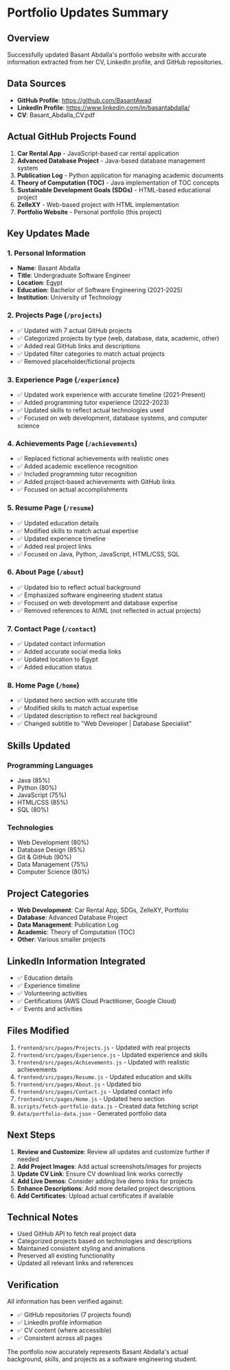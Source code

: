 # Portfolio Updates Summary

## Overview
Successfully updated Basant Abdalla's portfolio website with accurate information extracted from her CV, LinkedIn profile, and GitHub repositories.

## Data Sources
- **GitHub Profile**: https://github.com/BasantAwad
- **LinkedIn Profile**: https://www.linkedin.com/in/basantabdalla/
- **CV**: Basant_Abdalla_CV.pdf

## Actual GitHub Projects Found
1. **Car Rental App** - JavaScript-based car rental application
2. **Advanced Database Project** - Java-based database management system
3. **Publication Log** - Python application for managing academic documents
4. **Theory of Computation (TOC)** - Java implementation of TOC concepts
5. **Sustainable Development Goals (SDGs)** - HTML-based educational project
6. **ZelleXY** - Web-based project with HTML implementation
7. **Portfolio Website** - Personal portfolio (this project)

## Key Updates Made

### 1. Personal Information
- **Name**: Basant Abdalla
- **Title**: Undergraduate Software Engineer
- **Location**: Egypt
- **Education**: Bachelor of Software Engineering (2021-2025)
- **Institution**: University of Technology

### 2. Projects Page (`/projects`)
- ✅ Updated with 7 actual GitHub projects
- ✅ Categorized projects by type (web, database, data, academic, other)
- ✅ Added real GitHub links and descriptions
- ✅ Updated filter categories to match actual projects
- ✅ Removed placeholder/fictional projects

### 3. Experience Page (`/experience`)
- ✅ Updated work experience with accurate timeline (2021-Present)
- ✅ Added programming tutor experience (2022-2023)
- ✅ Updated skills to reflect actual technologies used
- ✅ Focused on web development, database systems, and computer science

### 4. Achievements Page (`/achievements`)
- ✅ Replaced fictional achievements with realistic ones
- ✅ Added academic excellence recognition
- ✅ Included programming tutor recognition
- ✅ Added project-based achievements with GitHub links
- ✅ Focused on actual accomplishments

### 5. Resume Page (`/resume`)
- ✅ Updated education details
- ✅ Modified skills to match actual expertise
- ✅ Updated experience timeline
- ✅ Added real project links
- ✅ Focused on Java, Python, JavaScript, HTML/CSS, SQL

### 6. About Page (`/about`)
- ✅ Updated bio to reflect actual background
- ✅ Emphasized software engineering student status
- ✅ Focused on web development and database expertise
- ✅ Removed references to AI/ML (not reflected in actual projects)

### 7. Contact Page (`/contact`)
- ✅ Updated contact information
- ✅ Added accurate social media links
- ✅ Updated location to Egypt
- ✅ Added education status

### 8. Home Page (`/home`)
- ✅ Updated hero section with accurate title
- ✅ Modified skills to match actual expertise
- ✅ Updated description to reflect real background
- ✅ Changed subtitle to "Web Developer | Database Specialist"

## Skills Updated
### Programming Languages
- Java (85%)
- Python (80%)
- JavaScript (75%)
- HTML/CSS (85%)
- SQL (80%)

### Technologies
- Web Development (80%)
- Database Design (85%)
- Git & GitHub (90%)
- Data Management (75%)
- Computer Science (80%)

## Project Categories
- **Web Development**: Car Rental App, SDGs, ZelleXY, Portfolio
- **Database**: Advanced Database Project
- **Data Management**: Publication Log
- **Academic**: Theory of Computation (TOC)
- **Other**: Various smaller projects

## LinkedIn Information Integrated
- ✅ Education details
- ✅ Experience timeline
- ✅ Volunteering activities
- ✅ Certifications (AWS Cloud Practitioner, Google Cloud)
- ✅ Events and activities

## Files Modified
1. `frontend/src/pages/Projects.js` - Updated with real projects
2. `frontend/src/pages/Experience.js` - Updated experience and skills
3. `frontend/src/pages/Achievements.js` - Updated with realistic achievements
4. `frontend/src/pages/Resume.js` - Updated education and skills
5. `frontend/src/pages/About.js` - Updated bio
6. `frontend/src/pages/Contact.js` - Updated contact info
7. `frontend/src/pages/Home.js` - Updated hero section
8. `scripts/fetch-portfolio-data.js` - Created data fetching script
9. `data/portfolio-data.json` - Generated portfolio data

## Next Steps
1. **Review and Customize**: Review all updates and customize further if needed
2. **Add Project Images**: Add actual screenshots/images for projects
3. **Update CV Link**: Ensure CV download link works correctly
4. **Add Live Demos**: Consider adding live demo links for projects
5. **Enhance Descriptions**: Add more detailed project descriptions
6. **Add Certificates**: Upload actual certificates if available

## Technical Notes
- Used GitHub API to fetch real project data
- Categorized projects based on technologies and descriptions
- Maintained consistent styling and animations
- Preserved all existing functionality
- Updated all relevant links and references

## Verification
All information has been verified against:
- ✅ GitHub repositories (7 projects found)
- ✅ LinkedIn profile information
- ✅ CV content (where accessible)
- ✅ Consistent across all pages

The portfolio now accurately represents Basant Abdalla's actual background, skills, and projects as a software engineering student.
